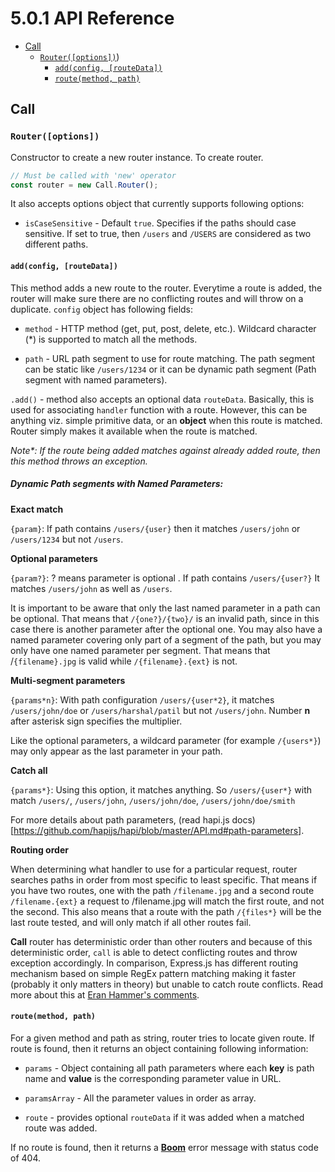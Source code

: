 <!-- version -->
# 5.0.1 API Reference
<!-- versionstop -->


<!-- toc -->
- [Call](#Call)
  - [`Router([options])`](#Router-options))
    - [`add(config, [routeData])`](#addconfig-routeData)
    - [`route(method, path)`](#routemethod-path)
<!-- tocstop -->

## Call

### `Router([options])`
Constructor to create a new router instance. To create router.

```javascript
// Must be called with 'new' operator
const router = new Call.Router();
```

It also accepts options object that currently supports following options:

- `isCaseSensitive` - Default `true`. Specifies if the paths should case sensitive. If set to true, then `/users` and `/USERS` are considered as two different paths.

#### `add(config, [routeData])`
This method adds a new route to the router. Everytime a route is added, the router will make sure there are no conflicting routes and will throw on a duplicate. `config` object has following fields:<br>

- `method` - HTTP method (get, put, post, delete, etc.). Wildcard character (*) is supported to match all the methods.

- `path` - URL path segment to use for route matching. The path segment can be static like `/users/1234` or it can be dynamic path segment (Path segment with named parameters).

`.add()` - method also accepts an optional data `routeData`. Basically, this is used for associating `handler` function with a route. However, this can be anything viz. simple primitive data, or  an **object** when this route is matched. Router simply makes it available when the route is matched.

_Note*: If the route being added matches against already added route, then this method throws an exception._

##### Dynamic Path segments with Named Parameters:

**Exact match**

`{param}`: If path contains `/users/{user}` then it matches `/users/john` or `/users/1234` but not `/users`.


**Optional parameters**

`{param?}`: ? means parameter is optional . If path contains `/users/{user?}` It matches `/users/john` as well as `/users`.

It is important to be aware that only the last named parameter in a path can be optional. That means that `/{one?}/{two}/` is an invalid path, since in this case there is another parameter after the optional one. You may also have a named parameter covering only part of a segment of the path, but you may only have one named parameter per segment. That means that /`{filename}.jpg` is valid while `/{filename}.{ext}` is not.


**Multi-segment parameters**

`{params*n}`: With path configuration `/users/{user*2}`, it matches `/users/john/doe` or `/users/harshal/patil` but not `/users/john`. Number **n** after asterisk sign specifies the multiplier.

Like the optional parameters, a wildcard parameter (for example `/{users*}`) may only appear as the last parameter in your path.


**Catch all**

`{params*}`: Using this option, it matches anything. So `/users/{user*}` with match `/users/`, `/users/john`, `/users/john/doe`, `/users/john/doe/smith`

For more details about path parameters, (read hapi.js docs)[https://github.com/hapijs/hapi/blob/master/API.md#path-parameters].

**Routing order**

When determining what handler to use for a particular request, router searches paths in order from most specific to least specific. That means if you have two routes, one with the path `/filename.jpg` and a second route `/filename.{ext}` a request to /filename.jpg will match the first route, and not the second. This also means that a route with the path `/{files*}` will be the last route tested, and will only match if all other routes fail.

**Call** router has deterministic order than other routers and because of this deterministic order, `call` is able to detect conflicting routes and throw exception accordingly. In comparison, Express.js has different routing mechanism based on simple RegEx pattern matching making it faster (probably it only matters in theory) but unable to catch route conflicts. Read more about this at [Eran Hammer's comments](https://gist.github.com/hueniverse/a3109f716bf25718ba0e).

#### `route(method, path)`
For a given method and path as string, router tries to locate given route. If route is found, then it returns an object containing following information:

- `params` - Object containing all path parameters where each **key** is path name and **value** is the corresponding parameter value in URL.

- `paramsArray` - All the parameter values in order as array.

- `route` - provides optional `routeData` if it was added when a matched route was added.

If no route is found, then it returns a **[Boom](https://github.com/hapijs/boom)** error message with status code of 404.
